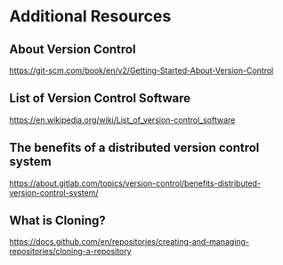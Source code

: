 # Additional Resources
## About Version Control

https://git-scm.com/book/en/v2/Getting-Started-About-Version-Control

## List of Version Control Software

https://en.wikipedia.org/wiki/List_of_version-control_software

## The benefits of a distributed version control system

https://about.gitlab.com/topics/version-control/benefits-distributed-version-control-system/

## What is Cloning?

https://docs.github.com/en/repositories/creating-and-managing-repositories/cloning-a-repository
